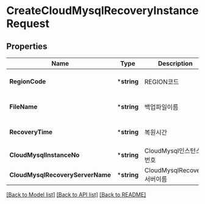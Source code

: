 # CreateCloudMysqlRecoveryInstanceRequest

## Properties
Name | Type | Description | Notes
------------ | ------------- | ------------- | -------------
**RegionCode** | ***string** | REGION코드 | [optional] [default to null]
**FileName** | ***string** | 백업파일이름 | [optional] [default to null]
**RecoveryTime** | ***string** | 복원시간 | [optional] [default to null]
**CloudMysqlInstanceNo** | ***string** | CloudMysql인스턴스번호 | [default to null]
**CloudMysqlRecoveryServerName** | ***string** | CloudMysqlRecovery서버이름 | [default to null]

[[Back to Model list]](../README.md#documentation-for-models) [[Back to API list]](../README.md#documentation-for-api-endpoints) [[Back to README]](../README.md)


